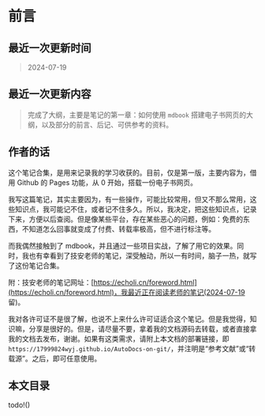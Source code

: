 # 前言

## 最近一次更新时间

> 2024-07-19

## 最近一次更新内容

> 完成了大纲，主要是笔记的第一章：如何使用 `mdbook` 搭建电子书网页的大纲，以及部分的前言、后记、可供参考的资料。

## 作者的话

这个笔记合集，是用来记录我的学习收获的。目前，仅是第一版，主要内容为，借用 Github 的 Pages 功能，从 0 开始，搭载一份电子书网页。

我写这篇笔记，其实主要因为，有一些操作，可能比较常用，但又不那么常用，这些知识点，我可能记不住，或者记不住多久。所以，我决定，把这些知识点，记录下来，方便以后查阅。但是像某些平台，存在某些恶心的问题，例如：免费的东西，不知道怎么回事就变成了付费、转载率极高，但不进行标注等。

而我偶然接触到了 mdbook，并且通过一些项目实战，了解了用它的效果。同时，我也有幸看到了技安老师的笔记，深受触动，所以一有时间，脑子一热，就写了这份笔记合集。

附：技安老师的笔记网址：[https://echoli.cn/foreword.html](https://echoli.cn/foreword.html)，我最近正在阅读老师的笔记(2024-07-19 留)。

我对各许可证不是很了解，也说不上来什么许可证适合这个笔记。但是我觉得，知识嘛，分享是很好的。但是，请尽量不要，拿着我的文档源码去转载，或者直接拿我的文档去发布，谢谢。如果有这类需求，请附上本文档的部署链接，即 `https://17999824wyj.github.io/AutoDocs-on-git/`，并注明是“参考文献”或“转载源”。之后，即可任意使用。

## 本文目录

todo!()
